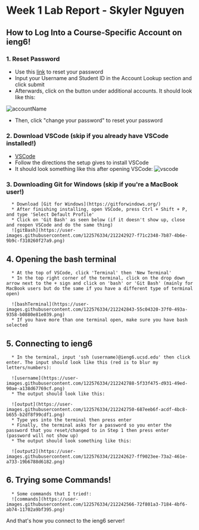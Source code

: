 # **Week 1 Lab Report - Skyler Nguyen**
 ## How to Log Into a Course-Specific Account on ieng6!

   ### 1. Reset Password
   * Use this [link](https://sdacs.ucsd.edu/~icc/index.php) to reset your password
   * Input your Username and Student ID in the Account Lookup section and click submit
   * Afterwards, click on the button under additional accounts. It should look like this:
      
   ![accountName](https://user-images.githubusercontent.com/122576334/212242991-d354665c-0b86-40bc-8dd2-2abcfe002fc3.png)
   * Then, click "change your password" to reset your password

   ### 2. Download VSCode (skip if you already have VSCode installed!) 

   * [VSCode](https://code.visualstudio.com/download)
   * Follow the directions the setup gives to install VSCode
   * It should look something like this after opening VSCode:
   ![vscode](https://user-images.githubusercontent.com/122576334/212242961-5e9e3bc5-ee08-4d62-87ac-6d8b608d7308.png)
      
  ### 3. Downloading Git for Windows (skip if you're a MacBook user!)

      * Download [Git for Windows](https://gitforwindows.org/)
      * After finishing installing, open VSCode, press Ctrl + Shift + P, and type 'Select Default Profile'
      * Click on 'Git Bash' as seen below (if it doesn't show up, close and reopen VSCode and do the same thing)
      ![gitBash](https://user-images.githubusercontent.com/122576334/212242927-f71c2348-7b87-4b6e-9b9c-f310260f27a9.png)
      
  ## 4. Opening the bash terminal

      * At the top of VSCode, click 'Terminal' then 'New Terminal'
      * In the top right corner of the terminal, click on the drop down arrow next to the + sign and click on 'bash' or 'Git Bash' (mainly for MacBook users but do the same if you have a different type of terminal open)
      
      ![bashTerminal](https://user-images.githubusercontent.com/122576334/212242843-55c04320-37f0-493a-9358-b0880e81e039.png)
      * If you have more than one terminal open, make sure you have bash selected

  ## 5. Connecting to ieng6

      * In the terminal, input 'ssh (username)@ieng6.ucsd.edu' then click enter. The input should look like this (red is to blur my letters/numbers):
      
      ![username](https://user-images.githubusercontent.com/122576334/212242788-5f33f475-d931-49ed-90ae-a138d67769cf.png)
      * The output should look like this:
      
      ![output](https://user-images.githubusercontent.com/122576334/212242750-687eeb6f-acdf-4bc8-b655-b2df8f99cdf1.png)
      * Type yes into the terminal then press enter
      * Finally, the terminal asks for a password so you enter the password that you reset/changed to in Step 1 then press enter (password will not show up)
      * The output should look something like this:
      
      ![output2](https://user-images.githubusercontent.com/122576334/212242627-ff9023ee-73a2-461e-a733-19b6788d6182.png)
      
  ## 6. Trying some Commands!

      * Some commands that I tried!:
      ![commands](https://user-images.githubusercontent.com/122576334/212242566-72f801a3-7184-4bf6-ab74-11702a9bf395.png)

    
      
  And that's how you connect to the ieng6 server!    
